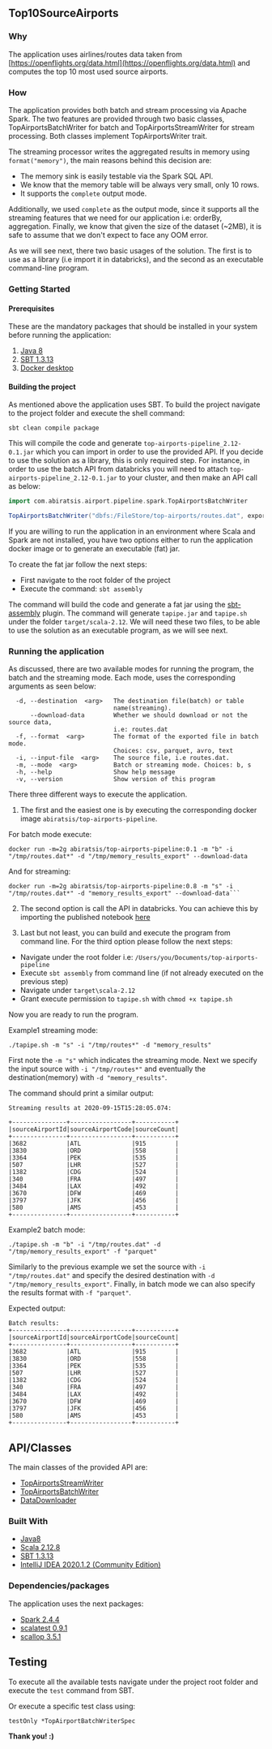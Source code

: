 ## Top10SourceAirports

### Why

The application uses airlines/routes data taken from [https://openflights.org/data.html](https://openflights.org/data.html) 
and computes the top 10 most used source airports.

### How

The application provides both batch and stream processing via Apache Spark. The two features are provided through
two basic classes, TopAirportsBatchWriter for batch and TopAirportsStreamWriter for stream processing. Both classes
implement TopAirportsWriter trait.

The streaming processor writes the aggregated results in memory using `format("memory")`, the main reasons behind this decision are:
 - The memory sink is easily testable via the Spark SQL API. 
 - We know that the memory table will be always very small, only 10 rows.
 - It supports the `complete` output mode.

Additionally, we used `complete` as the output mode, since it supports all the streaming features that we need for our application
i.e: orderBy, aggregation. Finally, we know that given the size of the dataset (~2MB), it is safe to assume that we don't expect to face any OOM error.

As we will see next, there two basic usages of the solution. The first is to use as a library (i.e import it in databricks), and the second as an executable command-line program.

### Getting Started

#### Prerequisites
These are the mandatory packages that should be installed in your system before running the application:

1. [Java 8](https://www.oracle.com/technetwork/java/javase/overview/java8-2100321.html)
2. [SBT 1.3.13](http://eed3si9n.com/sbt-1.3.13)
3. [Docker desktop](https://www.docker.com/products/docker-desktop)

#### Building the project
As mentioned above the application uses SBT. To build the project navigate to the project folder and execute the shell command:

```commandline
sbt clean compile package
```
This will compile the code and generate `top-airports-pipeline_2.12-0.1.jar` which you can import in order to use the provided API. 
If you decide to use the solution as a library, this is only required step. For instance, in order to use the batch API from databricks
you will need to attach `top-airports-pipeline_2.12-0.1.jar` to your cluster, and then make an API call as below:

```scala
import com.abiratsis.airport.pipeline.spark.TopAirportsBatchWriter

TopAirportsBatchWriter("dbfs:/FileStore/top-airports/routes.dat", exportPath)(spark).saveTop10Airports()
```

If you are willing to run the application in an environment where Scala and Spark are not installed, you have two options either to run the application docker image or
to generate an executable (fat) jar. 

To create the fat jar follow the next steps:
- First navigate to the root folder of the project
- Execute the command: ``sbt assembly``

The command will build the code and generate a fat jar using the [sbt-assembly](https://github.com/sbt/sbt-assembly) plugin. The command will generate `tapipe.jar` and `tapipe.sh` under the folder `target/scala-2.12`.
We will need these two files, to be able to use the solution as an executable program, as we will see next.

### Running the application

As discussed, there are two available modes for running the program, the batch and the streaming mode. Each mode, uses the corresponding 
arguments as seen below:

```commandline
  -d, --destination  <arg>   The destination file(batch) or table
                             name(streaming).
      --download-data        Whether we should download or not the source data,
                             i.e: routes.dat
  -f, --format  <arg>        The format of the exported file in batch mode.
                             Choices: csv, parquet, avro, text
  -i, --input-file  <arg>    The source file, i.e routes.dat.
  -m, --mode  <arg>          Batch or streaming mode. Choices: b, s
  -h, --help                 Show help message
  -v, --version              Show version of this program
```

There three different ways to execute the application.

1) The first and the easiest one is by executing the corresponding docker image `abiratsis/top-airports-pipeline`. 

For batch mode execute:
```commandline
docker run -m=2g abiratsis/top-airports-pipeline:0.1 -m "b" -i "/tmp/routes.dat*" -d "/tmp/memory_results_export" --download-data
```

And for streaming:
```commandline
docker run -m=2g abiratsis/top-airports-pipeline:0.8 -m "s" -i "/tmp/routes.dat*" -d "memory_results_export" --download-data```
```

2) The second option is call the API in databricks. You can achieve this by importing the published notebook [here](https://databricks-prod-cloudfront.cloud.databricks.com/public/4027ec902e239c93eaaa8714f173bcfc/4632767432671086/2506865405105341/3460815830528730/latest.html)

3) Last but not least, you can build and execute the program from command line. For the third option please follow the next steps:

- Navigate under the root folder i.e: `/Users/you/Documents/top-airports-pipeline`
- Execute `sbt assembly` from command line (if not already executed on the previous step)
- Navigate under `target\scala-2.12`
- Grant execute permission to `tapipe.sh` with `chmod +x tapipe.sh`

Now you are ready to run the program.

Example1 streaming mode:
```commandline
./tapipe.sh -m "s" -i "/tmp/routes*" -d "memory_results"
```

First note the `-m "s"` which indicates the streaming mode. Next we specify the input source with `-i "/tmp/routes*"` and 
eventually the destination(memory) with `-d "memory_results"`.

The command should print a similar output:
```commandline
Streaming results at 2020-09-15T15:28:05.074:

+---------------+-----------------+-----------+
|sourceAirportId|sourceAirportCode|sourceCount|
+---------------+-----------------+-----------+
|3682           |ATL              |915        |
|3830           |ORD              |558        |
|3364           |PEK              |535        |
|507            |LHR              |527        |
|1382           |CDG              |524        |
|340            |FRA              |497        |
|3484           |LAX              |492        |
|3670           |DFW              |469        |
|3797           |JFK              |456        |
|580            |AMS              |453        |
+---------------+-----------------+-----------+
```

Example2 batch mode:
```commandline
./tapipe.sh -m "b" -i "/tmp/routes.dat" -d "/tmp/memory_results_export" -f "parquet"
```
Similarly to the previous example we set the source with `-i "/tmp/routes.dat"` and specify the desired destination with 
`-d "/tmp/memory_results_export"`. Finally, in batch mode we can also specify the results format with `-f "parquet"`. 

Expected output:
```commandline
Batch results:
+---------------+-----------------+-----------+
|sourceAirportId|sourceAirportCode|sourceCount|
+---------------+-----------------+-----------+
|3682           |ATL              |915        |
|3830           |ORD              |558        |
|3364           |PEK              |535        |
|507            |LHR              |527        |
|1382           |CDG              |524        |
|340            |FRA              |497        |
|3484           |LAX              |492        |
|3670           |DFW              |469        |
|3797           |JFK              |456        |
|580            |AMS              |453        |
+---------------+-----------------+-----------+
```
## API/Classes
The main classes of the provided API are:
- [TopAirportsStreamWriter](src/main/scala/com/abiratsis/airport/pipeline/spark/TopAirportsStreamWriter.scala)
- [TopAirportsBatchWriter](src/main/scala/com/abiratsis/airport/pipeline/spark/TopAirportsBatchWriter.scala)
- [DataDownloader](src/main/scala/com/abiratsis/airport/pipeline/common/DataDownloader.scala)

### Built With

- [Java8](https://www.oracle.com/java/technologies/java8.html)
- [Scala 2.12.8](https://github.com/scala/scala/releases/tag/v2.12.11)
- [SBT 1.3.13](http://eed3si9n.com/sbt-1.3.13)
- [IntelliJ IDEA 2020.1.2 (Community Edition)](https://www.jetbrains.com/idea/download/?_ga=2.54098216.1255651148.1594796297-1235052800.1592331776&_gac=1.254147066.1594206455.Cj0KCQjw3ZX4BRDmARIsAFYh7ZKe6Vms4zLztf-tE5k8X8ZU1Nb0h9W724j94ou4mIF6At_fGaHTsbYaAi6gEALw_wcB#section=mac)

### Dependencies/packages

The application uses the next packages:
- [Spark 2.4.4](https://spark.apache.org/releases/spark-release-2-4-4.html)
- [scalatest 0.9.1](https://www.scalatest.org/release_notes/3.2.0)
- [scallop 3.5.1](https://github.com/scallop/scallop)

## Testing

To execute all the available tests navigate under the project root folder and execute the `test` command from SBT.

Or execute a specific test class using:
```commandline
testOnly *TopAirportBatchWriterSpec
```

**Thank you! :)**
